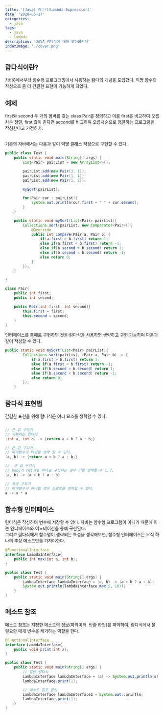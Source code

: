 ```yaml
---
title: '[Java] 람다식(Lambda Expression)'
date: '2020-05-17'
categories:
  - java
tags:
  - java
  - lambda
description: 'JAVA 람다식에 대해 알아봅시다'
indexImage: './cover.png'
---
```


## 람다식이란?

자바8에서부터 함수형 프로그래밍에서 사용하는 람다의 개념을 도입했다.
익명 함수의 작성으로 좀 더 간결한 표현이 가능하게 되었다.

## 예제

first와 second 두 개의 멤버를 갖는 class Pair를 정의하고 이를 first를 비교하여 오름차순 정렬, 
first 값이 같다면 second를 비교하여 오름차순으로 정렬하는 프로그램을 작성한다고 가정하자.  

<br/>
기존의 자바에서는 다음과 같이 익명 클래스 작성으로 구현할 수 있다.

``` java
public class Test {
    public static void main(String[] args) {
        List<Pair> pairList = new ArrayList<>();

        pairList.add(new Pair(3, 1));
        pairList.add(new Pair(1, 1));
        pairList.add(new Pair(1, 2));

        mySort(pairList);

        for(Pair cur : pairList){
            System.out.println(cur.first + " " + cur.second);
        }
    }

    public static void mySort(List<Pair> pairList){
        Collections.sort(pairList, new Comparator<Pair>(){
            @Override
            public int compare(Pair a, Pair b) {
                if(a.first > b.first) return 1;
                else if(a.first < b.first) return -1;
                else if(b.second > b.second) return 1;
                else if(b.second < b.second) return -1;
                else return 0;
            }
        });
    }

}

class Pair{
    public int first;
    public int second;

    public Pair(int first, int second){
        this.first = first;
        this.second = second;
    }
}
```

인터페이스를 통째로 구현하던 것을 람다식을 사용하면 생략하고 구현 가능하며 다음과 같이 작성할 수 있다.

``` java
public static void mySort(List<Pair> pairList){
        Collections.sort(pairList, (Pair a, Pair b) -> {
            if(a.first > b.first) return 1;
            else if(a.first < b.first) return -1;
            else if(b.second > b.second) return 1;
            else if(b.second < b.second) return -1;
            else return 0;
        });
    }
```


## 람다식 표현법

간결한 표현을 위해 람다식은 여러 요소를 생략할 수 있다.

``` java

// 큰 값 구하기
// 기본적인 람다식 
(int a, int b) -> {return a > b ? a : b;}

// 큰 값 구하기
// 매개변수의 타입을 생략 할 수 있다. 
(a, b) -> {return a > b ? a : b;}

//  큰 값 구하기
// body가 return 하나로 구성되는 경우 이를 생략할 수 있다.
(a, b) -> (a > b ? a : b)

// 제곱 구하기
// 매개변수가 하나일 경우 소괄호를 생략할 수 있다.
a -> a * a
```

## 함수형 인터페이스  

람다식은 작성하여 변수에 저장할 수 있다. 자바는 함수형 프로그램이 아니기 때문에 이는 인터페이스와 어노테이션을 통해 구현된다.  
그리고 람다식에서 함수명이 생략되는 특성을 생각해보면, 함수형 인터페이스는 오직 하나의 추상 메소드만을 가져야한다.

``` java
@FunctionalInterface
interface LambdaInterface{
    public int max(int a, int b);
}

public class Test {
    public static void main(String[] args) {
        LambdaInterface lambdaInterface = (a, b) -> (a > b ? a : b);
        System.out.println(lambdaInterface.max(5, 10));
    }
}
```

## 메소드 참조

메소드 참조는 지정한 메소드의 정보(파라미터, 반환 타입)를 파악하여, 
람다식에서 불필요한 매개 변수를 제거하는 역할을 한다.

``` java
@FunctionalInterface
interface LambdaInterface{
    public void print(int a);
}

public class Test {
    public static void main(String[] args) {
        // 일반 람다식
        LambdaInterface lambdaInterface = (a) -> System.out.println(a);
        lambdaInterface.print(1);

        // 메소드 참조 형식
        LambdaInterface lambdaInterface2 = System.out::println;
        lambdaInterface.print(1);
    }
}
```